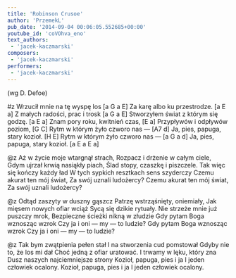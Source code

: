 ```yaml
---
title: 'Robinson Crusoe'
author: 'PrzemekL'
pub_date: '2014-09-04 00:06:05.552685+00:00'
youtube_id: 'coVOhva_eno'
text_authors:
 - 'jacek-kaczmarski'
composers:
 - 'jacek-kaczmarski'
performers:
 - 'jacek-kaczmarski'
---
```


(wg D. Defoe)

#z
Wrzucił mnie na tę wyspę los [a G a E]
Za karę albo ku przestrodze. [a E a]
Z małych radości, prac i trosk [a G a E]
Stworzyłem świat z którym się godzę. [a E a]
Znam pory roku, kwitnień czas, [E a]
Przypływów i odpływów poziom, [G C]
Rytm w którym żyło czworo nas — [A7 d]
Ja, pies, papuga, stary kozioł. [H E]
Rytm w którym żyło czworo nas — [a G a d]
Ja, pies, papuga, stary kozioł. [a E a E a]

@z
Aż w życie moje wtargnął strach,
Rozpacz i drżenie w całym ciele,
Gdym ujrzał krwią nasiąkły piach,
Ślad stopy, czaszkę i piszczele.
Tak więc się kończy każdy ład
W tych sypkich resztkach sens szyderczy
Czemu akurat ten mój świat,
Za swój uznali ludożercy?
Czemu akurat ten mój świat,
Za swój uznali ludożercy?

@z
Odtąd zaszyty w duszny gąszcz
Patrzę wstrząśnięty, oniemiały,
Jak mięsem nowych ofiar wciąż
Sycą się dzikie rytuały.
Nie strzeże mnie już puszczy mrok,
Bezpieczne ścieżki nikną w złudzie
Gdy pytam Boga wznosząc wzrok
Czy ja i oni — my — to ludzie?
Gdy pytam Boga wznosząc wzrok
Czy ja i oni — my — to ludzie?

@z
Tak bym zwątpienia pełen stał
I na stworzenia cud pomstował
Gdyby nie to, że los mi dał
Choć jedną z ofiar uratować.
I trwamy w lęku, który zna
Dusz naszych najciemniejsze strony
Kozioł, papuga, pies i ja
I jeden człowiek ocalony.
Kozioł, papuga, pies i ja
I jeden człowiek ocalony.